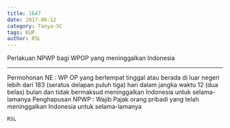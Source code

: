 ```yaml
---
title: 1647
date: 2017-06-12
category: Tanya-SC
tags: KUP
author: RSL
---
```


Perlakuan NPWP bagi WPOP yang meninggalkan Indonesia

---

Permohonan NE : WP OP yang bertempat tinggal atau berada di luar negeri lebih dari 183 (seratus delapan puluh tiga) hari dalam jangka waktu 12 (dua belas) bulan dan tidak bermaksud meninggalkan Indonesia untuk selama-lamanya Penghapusan NPWP : Wajib Pajak orang pribadi yang telah meninggalkan Indonesia untuk selama-lamanya

`RSL`
